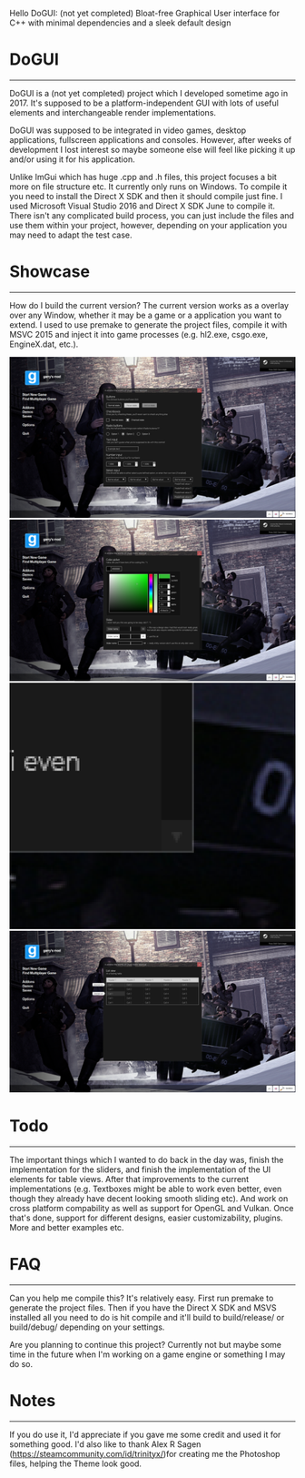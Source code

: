 Hello DoGUI: (not yet completed) Bloat-free Graphical User interface for C++ with minimal dependencies and a sleek default design

# DoGUI
___

DoGUI is a (not yet completed) project which I developed sometime ago in 2017. It's supposed to be a platform-independent GUI with lots of useful elements and interchangeable
render implementations.

DoGUI was supposed to be integrated in video games, desktop applications, fullscreen applications and consoles.
However, after weeks of development I lost interest so maybe someone else will feel like picking it up and/or using it for his application.

Unlike ImGui which has huge .cpp and .h files, this project focuses a bit more on file structure etc.
It currently only runs on Windows.
To compile it you need to install the Direct X SDK and then it should compile just fine. 
I used Microsoft Visual Studio 2016 and Direct X SDK June to compile it.
There isn't any complicated build process, you can just include the files and use them within your project,
however, depending on your application you may need to adapt the test case.

# Showcase
___

How do I build the current version?
The current version works as a overlay over any Window, whether it may be a game or a application you want to extend.
I used to use premake to generate the project files, compile it with MSVC 2015 and inject it into game processes (e.g. hl2.exe, csgo.exe, EngineX.dat, etc.).


![Showcase image 1](https://github.com/Leystryku/DoGUI/blob/master/showcase/showcase.png?raw=true)
![Showcase image 2](https://github.com/Leystryku/DoGUI/blob/master/showcase/showcase2.png?raw=true)
![Showcase image 3](https://github.com/Leystryku/DoGUI/blob/master/showcase/showcase3.png?raw=true)
![Showcase image 4](https://github.com/Leystryku/DoGUI/blob/master/showcase/showcase4.png?raw=true)

# Todo
___
The important things which I wanted to do back in the day was, finish the implementation for the sliders,
and finish the implementation of the UI elements for table views. After that improvements to the current implementations (e.g. Textboxes might be able to work even better,
even though they already have decent looking smooth sliding etc). And work on cross platform compability as well as support for OpenGL and Vulkan. Once that's done, support for different designs,
easier customizability, plugins. More and better examples etc.

# FAQ
___
Can you help me compile this?
It's relatively easy. First run premake to generate the project files. Then if you have the Direct X SDK and MSVS installed all you need to do is hit compile and it'll build to build/release/ or build/debug/ depending on your settings.

Are you planning to continue this project?
Currently not but maybe some time in the future when I'm working on a game engine or something I may do so.

# Notes
___
If you do use it, I'd appreciate if you gave me some credit and used it for something good.
I'd also like to thank Alex R Sagen (https://steamcommunity.com/id/trinityx/)for creating me the Photoshop files, helping the Theme look good.

